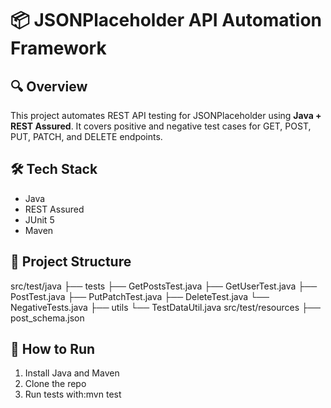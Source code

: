 
# 📦 JSONPlaceholder API Automation Framework

## 🔍 Overview
This project automates REST API testing for JSONPlaceholder using **Java + REST Assured**. It covers positive and negative test cases for GET, POST, PUT, PATCH, and DELETE endpoints.

## 🛠 Tech Stack
- Java
- REST Assured
- JUnit 5
- Maven

## 📁 Project Structure
src/test/java
	├── tests
	   ├── GetPostsTest.java
	   ├── GetUserTest.java
	   ├── PostTest.java
	   ├── PutPatchTest.java
	   ├── DeleteTest.java
	   └── NegativeTests.java
	├── utils
	   └── TestDataUtil.java
src/test/resources
	├── post_schema.json

## 🚀 How to Run
1. Install Java and Maven
2. Clone the repo
3. Run tests with:mvn test
